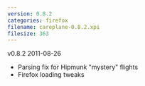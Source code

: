 ```yaml
---
version: 0.8.2
categories: firefox
filename: careplane-0.8.2.xpi
filesize: 363
---
```

v0.8.2 2011-08-26
* Parsing fix for Hipmunk "mystery" flights
* Firefox loading tweaks

